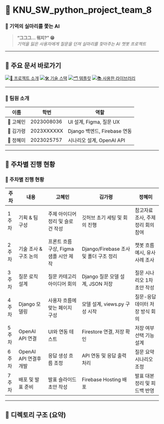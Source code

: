 # 📢 KNU_SW_python_project_team_8

### 🌸 기억의 실마리를 쫓는 AI  
> **“그그그... 뭐지?” 😁**  
> _기억을 잃은 사용자에게 질문을 던져 실마리를 찾아주는 AI 챗봇 프로젝트_

---

## 🔗 주요 문서 바로가기



[![📘 프로젝트 소개](https://img.shields.io/badge/📘_프로젝트_소개-success?style=for-the-badge)](explanation/README.md)
[![🛠️ 기술 스택](https://img.shields.io/badge/🛠️_기술_스택-success?style=for-the-badge)](UsedLibraries/README.md)
[![🗂️ 템플릿](https://img.shields.io/badge/🗂️_템플릿-success?style=for-the-badge)](Template/README.md)
[![📚 사용한 라이브러리](https://img.shields.io/badge/📚_사용한_라이브러리-success?style=for-the-badge)](UsedLibraries/README.md)

---

### 👥 팀원 소개

| 이름 | 학번 | 역할 |
|------|------|------|
| 👾 고혜민 | 2023008036 | UI 설계, Figma, 질문 UX |
| 👾 김가령 | 2023XXXXXX | Django 백엔드, Firebase 연동 |
| 👾 정혜미 | 2023025757 | 시나리오 설계, OpenAI API |

---

## 📅 주차별 진행 현황

### 📅 주차별 진행 현황

| 주차   | 내용                  | 고혜민                           | 김가령                           | 정혜미                           |
|--------|-----------------------|----------------------------------|----------------------------------|----------------------------------|
| 1주차 | 기획 & 팀 구성        | 주제 아이디어 정리 및 슬로건 작성 | 깃허브 초기 세팅 및 회의 진행     | 참고자료 조사, 주제 정리 회의 참여 |
| 2주차 | 기술 조사 & 구조 논의 | 프론트 흐름 구상, Figma 샘플 시안 제작 | Django/Firebase 조사 및 폴더 구조 정리 | 챗봇 흐름 예시, 유사 사례 조사 |
| 3주차 | 질문 로직 설계        | 질문 카테고리 아이디어 회의       | Django 질문 모델 설계, JSON 저장 | 질문 시나리오 1차 초안 작성     |
| 4주차 | Django 모델링         | 사용자 흐름에 맞는 페이지 구성    | 모델 설계, views.py 구성 시작     | 질문-응답 데이터 저장 방식 회의 |
| 5주차 | OpenAI API 연결       | UI와 연동 테스트                 | Firestore 연결, 저장 확인         | 저장 여부 선택 기능 설계       |
| 6주차 | OpenAI API 연결후 개발 | 응답 생성 흐름 조정             | API 연동 및 응답 출력 처리        | 질문 요약 시나리오 조정       |
| 7주차 | 배포 및 발표 준비     | 발표 슬라이드 초안 작성           | Firebase Hosting 배포             | 발표 대본 정리 및 피드백 반영 |

---

## 📂 디렉토리 구조 (요약)

